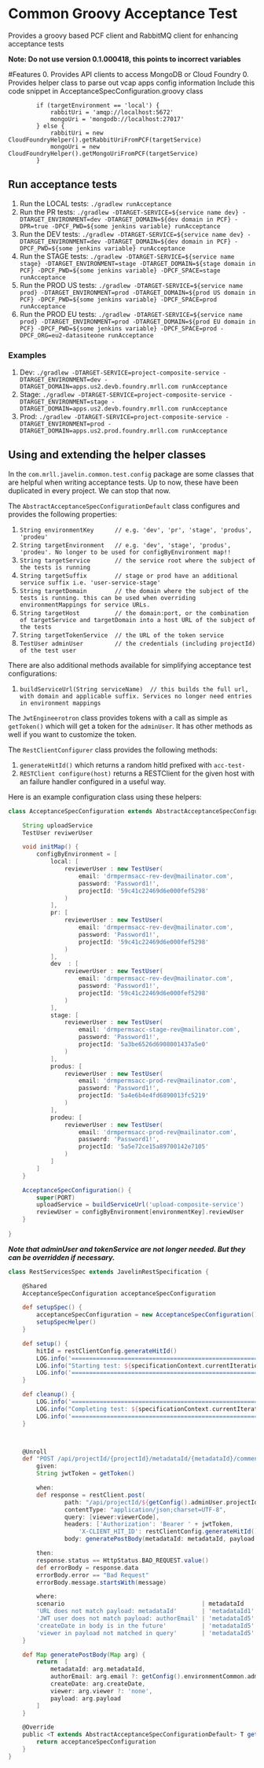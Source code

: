 # Common Groovy Acceptance Test 
Provides a groovy based PCF client and RabbitMQ client for enhancing acceptance tests

**Note: Do not use version 0.1.000418, this points to incorrect variables**


#Features
0. Provides API clients to access MongoDB or Cloud Foundry
0. Provides helper class to parse out vcap apps config information
   Include this code snippet in AcceptanceSpecConfiguration.groovy class 
```
        if (targetEnvironment == 'local') {
            rabbitUri = 'amqp://localhost:5672'
            mongoUri = 'mongodb://localhost:27017'
        } else {
            rabbitUri = new CloudFoundryHelper().getRabbitUriFromPCF(targetService)
            mongoUri = new CloudFoundryHelper().getMongoUriFromPCF(targetService)
        }
```

## Run acceptance tests
1. Run the LOCAL tests: `./gradlew runAcceptance`
0. Run the PR tests: `./gradlew -DTARGET-SERVICE=${service name dev} -DTARGET_ENVIRONMENT=dev -DTARGET_DOMAIN=${dev domain in PCF} -DPR=true -DPCF_PWD=${some jenkins variable} runAcceptance`
0. Run the DEV tests: `./gradlew -DTARGET-SERVICE=${service name dev} -DTARGET_ENVIRONMENT=dev -DTARGET_DOMAIN=${dev domain in PCF} -DPCF_PWD=${some jenkins variable} runAcceptance`
0. Run the STAGE tests: `./gradlew -DTARGET-SERVICE=${service name stage} -DTARGET_ENVIRONMENT=stage -DTARGET_DOMAIN=${stage domain in PCF} -DPCF_PWD=${some jenkins variable} -DPCF_SPACE=stage runAcceptance`
0. Run the PROD US tests: `./gradlew -DTARGET-SERVICE=${service name prod} -DTARGET_ENVIRONMENT=prod -DTARGET_DOMAIN=${prod US domain in PCF} -DPCF_PWD=${some jenkins variable} -DPCF_SPACE=prod runAcceptance`
0. Run the PROD EU tests: `./gradlew -DTARGET-SERVICE=${service name prod} -DTARGET_ENVIRONMENT=prod -DTARGET_DOMAIN=${prod EU domain in PCF} -DPCF_PWD=${some jenkins variable} -DPCF_SPACE=prod -DPCF_ORG=eu2-datasiteone runAcceptance`

### Examples
1. Dev: `./gradlew -DTARGET-SERVICE=project-composite-service -DTARGET_ENVIRONMENT=dev -DTARGET_DOMAIN=apps.us2.devb.foundry.mrll.com runAcceptance`
0. Stage: `./gradlew -DTARGET-SERVICE=project-composite-service -DTARGET_ENVIRONMENT=stage -DTARGET_DOMAIN=apps.us2.devb.foundry.mrll.com runAcceptance`
0. Prod: `./gradlew -DTARGET-SERVICE=project-composite-service -DTARGET_ENVIRONMENT=prod -DTARGET_DOMAIN=apps.us2.prod.foundry.mrll.com runAcceptance`
    
## Using and extending the helper classes

In the `com.mrll.javelin.common.test.config` package are some classes that are helpful when writing acceptance tests.  Up to now, these have been duplicated in every project.  We can stop that now.

The `AbstractAcceptanceSpecConfigurationDefault` class configures and provides the following properties:

1. `String environmentKey      // e.g. 'dev', 'pr', 'stage', 'produs', 'prodeu'`
1. `String targetEnvironment   // e.g. 'dev', 'stage', 'produs', 'prodeu'. No longer to be used for configByEnvironment map!!`
1. `String targetService       // the service root where the subject of the tests is running`
1. `String targetSuffix        // stage or prod have an additional service suffix i.e. 'user-service-stage'`
1. `String targetDomain        // the domain where the subject of the tests is running. this can be used when overriding environmentMappings for service URLs.`
1. `String targetHost          // the domain:port, or the combination of targetService and targetDomain into a host URL of the subject of the tests`
1. `String targetTokenService  // the URL of the token service`
1. `TestUser adminUser         // the credentials (including projectId) of the test user`

There are also additional methods available for simplifying acceptance test configurations:

1. `buildServiceUrl(String serviceName)  // this builds the full url, with domain and applicable suffix. Services no longer need entries in environment mappings`

The `JwtEngineerotron` class provides tokens with a call as simple as `getToken()` which will get a token for the `adminUser`.  It has other methods as well if you want to customize the token.

The `RestClientConfigurer` class provides the following methods:

1. `generateHitId()` which returns a random hitId prefixed with `acc-test-`
2. `RESTClient configure(host)` returns a RESTClient for the given host with an failure handler configured in a useful way.

Here is an example configuration class using these helpers:
```groovy
class AcceptanceSpecConfiguration extends AbstractAcceptanceSpecConfigurationDefault {

    String uploadService
    TestUser reviwerUser

    void initMap() {
        configByEnvironment = [
            local: [
                reviewerUser : new TestUser(
                    email: 'drmpermsacc-rev-dev@mailinator.com',
                    password: 'Password1!',
                    projectId: '59c41c22469d6e000fef5298'
                )
            ],
            pr: [
                reviewerUser : new TestUser(
                    email: 'drmpermsacc-rev-dev@mailinator.com',
                    password: 'Password1!',
                    projectId: '59c41c22469d6e000fef5298'
                )
            ],
            dev  : [
                reviewerUser : new TestUser(
                    email: 'drmpermsacc-rev-dev@mailinator.com',
                    password: 'Password1!',
                    projectId: '59c41c22469d6e000fef5298'
                )
            ],
            stage: [
                reviewerUser : new TestUser(
                    email: 'drmpermsacc-stage-rev@mailinator.com',
                    password: 'Password1!',
                    projectId: '5a3be6526d6908001437a5e0'
                )
            ],
            produs: [
                reviewerUser : new TestUser(
                    email: 'drmpermsacc-prod-rev@mailinator.com',
                    password: 'Password1!',
                    projectId: '5a4e6b4e4fd6890013fc5219'
                )
            ],
            prodeu: [
                reviewerUser : new TestUser(
                    email: 'drmpermsacc-prod-rev@mailinator.com',
                    password: 'Password1!',
                    projectId: '5a5e72ce15a89700142e7105'
                )
            ]
        ]
    }

    AcceptanceSpecConfiguration() {
        super(PORT)
        uploadService = buildServiceUrl('upload-composite-service')
        reviewUser = configByEnvironment[environmentKey].reviewUser
    }
    
}
```
***Note that adminUser and tokenService are not longer needed.  But they can be overridden if necessary.***



```groovy
class RestServicesSpec extends JavelinRestSpecification {

    @Shared
    AcceptanceSpecConfiguration acceptanceSpecConfiguration

    def setupSpec() {
        acceptanceSpecConfiguration = new AcceptanceSpecConfiguration()
        setupSpecHelper()
    } 

    def setup() {
        hitId = restClientConfig.generateHitId()
        LOG.info('================================================================================================================================================================')
        LOG.info("Starting test: ${specificationContext.currentIteration.name}")
        LOG.info('================================================================================================================================================================')
    }

    def cleanup() {
        LOG.info('================================================================================================================================================================')
        LOG.info("Completing test: ${specificationContext.currentIteration.name}")
        LOG.info('================================================================================================================================================================')
    }



    @Unroll
    def "POST /api/projectId/{projectId}/metadataId/{metadataId}/comment?viewer={viewerCode} returns meaningful error response when #scenario"() {
        given:
        String jwtToken = getToken()

        when:
        def response = restClient.post(
                path: "/api/projectId/${getConfig().adminUser.projectId}/metadataId/metadataId5/comment",
                contentType: "application/json;charset=UTF-8",
                query: [viewer:viewerCode],
                headers: ['Authorization': 'Bearer ' + jwtToken,
                    'X-CLIENT_HIT_ID': restClientConfig.generateHitId()],
                body: generatePostBody(metadataId: metadataId, payload: [ comment:"not enough!", x: 23, y: 46 ], email: userEmail, createDate: createDate))

        then:
        response.status == HttpStatus.BAD_REQUEST.value()
        def errorBody = response.data
        errorBody.error == "Bad Request"
        errorBody.message.startsWith(message)

        where:
        scenario                                       | metadataId    | viewerCode | userEmail                                     | createDate                               | message
        'URL does not match payload: metadataId'       | 'metadataId1' | 'none'     | getConfig().environmentCommon.adminUser.email | null                                     | 'metadataId in payload not matched in query.'
        'JWT user does not match payload: authorEmail' | 'metadataId5' | 'none'     | "valid@email.io"                              | null                                     | 'Currently, you can only submit your own comments.'
        'createDate in body is in the future'          | 'metadataId5' | 'none'     | getConfig().environmentCommon.adminUser.email | Instant.now().plusSeconds(20).toString() | 'createDate (if provided) must not be in the future.'
        'viewer in payload not matched in query'       | 'metadataId5' | 'pdfTron'  | getConfig().environmentCommon.adminUser.email | null                                     | 'viewer in payload not matched in query.'
    }

    def Map generatePostBody(Map arg) {
        return  [
            metadataId: arg.metadataId,
            authorEmail: arg.email ?: getConfig().environmentCommon.adminUser.email,
            createDate: arg.createDate,
            viewer: arg.viewer ?: 'none',
            payload: arg.payload
        ]
    }

    @Override
    public <T extends AbstractAcceptanceSpecConfigurationDefault> T getConfig() {
        return acceptanceSpecConfiguration
    }
}
```

